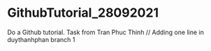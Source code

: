 # GithubTutorial_28092021
Do a Github tutorial. Task from Tran Phuc Thinh
// Adding one line in duythanhphan branch 1

